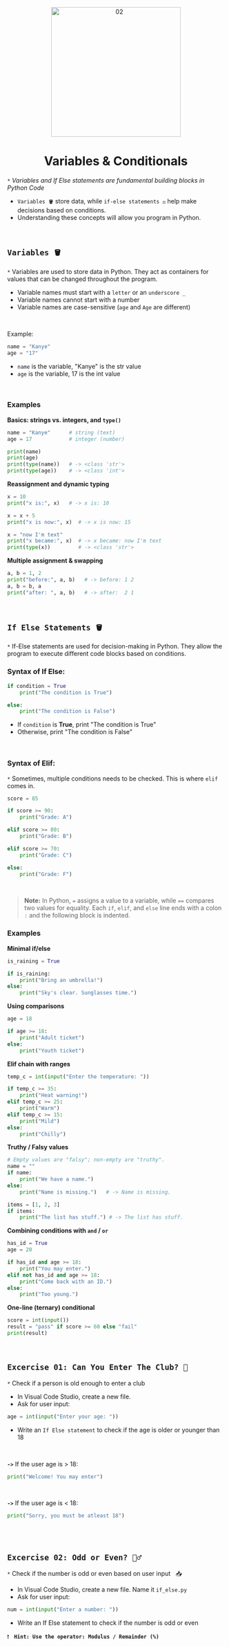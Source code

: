 <div align="center">
    <img src="https://github.com/viethaa/intro-to-python/blob/72f9af9d96c6eb96629931d3e51eb3694cffedc9/assets/03" alt="02" width="300">
    <h1>Variables & Conditionals</h1>
</div>

`*` *Variables and If Else statements are fundamental building blocks in Python Code*

* `Variables 🪣` store data, while `if-else statements ⚖️` help make decisions based on conditions.
* Understanding these concepts will allow you program in Python.

<br>

## `Variables 🪣`

`*` Variables are used to store data in Python. They act as containers for values that can be changed throughout the program.

* Variable names must start with a `letter` or an `underscore _`
* Variable names cannot start with a number
* Variable names are case-sensitive (`age` and `Age` are different)

<br>

Example:

```python
name = "Kanye"  
age = "17"   
```

* `name` is the variable, "Kanye" is the str value
* `age` is the variable, 17 is the int value

<br>

### Examples

**Basics: strings vs. integers, and `type()`**

```python
name = "Kanye"      # string (text)
age = 17            # integer (number)

print(name)
print(age)
print(type(name))   # -> <class 'str'>
print(type(age))    # -> <class 'int'>
```

**Reassignment and dynamic typing**

```python
x = 10
print("x is:", x)   # -> x is: 10

x = x + 5
print("x is now:", x)  # -> x is now: 15

x = "now I'm text"
print("x became:", x)  # -> x became: now I'm text
print(type(x))         # -> <class 'str'>
```

**Multiple assignment & swapping**

```python
a, b = 1, 2
print("before:", a, b)   # -> before: 1 2
a, b = b, a
print("after: ", a, b)   # -> after:  2 1
```

<br>

## `If Else Statements 🪣`

`*` If-Else statements are used for decision-making in Python. They allow the program to execute different code blocks based on conditions.

### Syntax of If Else:

```python
if condition = True                  
    print("The condition is True")     

else:                             
    print("The condition is False")    
```

* If `condition` is **True**, print "The condition is True"
* Otherwise, print "The condition is False"

<br>

### Syntax of Elif:

`*` Sometimes, multiple conditions needs to be checked. This is where `elif` comes in.

```python
score = 85

if score >= 90:
    print("Grade: A")

elif score >= 80:
    print("Grade: B")

elif score >= 70:
    print("Grade: C")

else:
    print("Grade: F")   
```

<br>

> **Note:** In Python, `=` assigns a value to a variable, while `==` compares two values for equality. Each `if`, `elif`, and `else` line ends with a colon `:` and the following block is indented.

### Examples

**Minimal if/else**

```python
is_raining = True

if is_raining:
    print("Bring an umbrella!")
else:
    print("Sky's clear. Sunglasses time.")
```

**Using comparisons**

```python
age = 18

if age >= 18:
    print("Adult ticket")
else:
    print("Youth ticket")
```

**Elif chain with ranges**

```python
temp_c = int(input("Enter the temperature: "))

if temp_c >= 35:
    print("Heat warning!")
elif temp_c >= 25:
    print("Warm")
elif temp_c >= 15:
    print("Mild")
else:
    print("Chilly")
```

**Truthy / Falsy values**

```python
# Empty values are "falsy"; non-empty are "truthy".
name = ""
if name:
    print("We have a name.")
else:
    print("Name is missing.")   # -> Name is missing.

items = [1, 2, 3]
if items:
    print("The list has stuff.") # -> The list has stuff.
```

**Combining conditions with `and` / `or`**

```python
has_id = True
age = 20

if has_id and age >= 18:
    print("You may enter.")
elif not has_id and age >= 18:
    print("Come back with an ID.")
else:
    print("Too young.")
```

**One-line (ternary) conditional**

```python
score = int(input())
result = "pass" if score >= 60 else "fail"
print(result)  
```

<br>

## `Excercise 01: Can You Enter The Club? 🎉`

`*` Check if a person is old enough to enter a club 

* In Visual Code Studio, create a new file.
* Ask for user input:

```python
age = int(input("Enter your age: "))
```

* Write an `If Else statement` to check if the age is older or younger than 18

<br>

**`->`** If the user age is > 18:

```python
print("Welcome! You may enter")
```

<br>

**`->`** If the user age is < 18:

```python
print("Sorry, you must be atleast 18")
```

<br>
<br>

## `Excercise 02: Odd or Even? 🏋️‍♂️`

`*` Check if the number is odd or even based on user input   📥

* In Visual Code Studio, create a new file. Name it `if_else.py`
* Ask for user input:

```python
num = int(input("Enter a number: "))  
```

* Write an If Else statement to check if the number is odd or even

`❗`   **`Hint: Use the operator: Modulus / Remainder (%)`**
